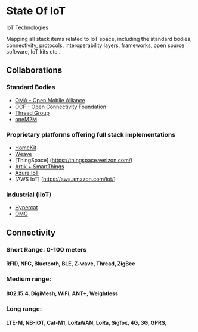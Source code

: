 # State Of IoT
IoT Technologies

Mapping all stack items related to IoT space, including the standard bodies, connectivity, protocols, interoperability layers, frameworks, open source software, IoT kits etc..

## Collaborations
### Standard Bodies
* [OMA - Open Mobile Alliance](http://openmobilealliance.org/)
* [OCF - Open Connectivity Foundation](https://openconnectivity.org/)
* [Thread Group](https://threadgroup.org/)
* [oneM2M](http://www.onem2m.org/)
### Proprietary platforms offering full stack implementations
* [HomeKit](https://www.apple.com/ios/home/)
* [Weave](https://developers.nest.com/weave/)
* [ThingSpace] (https://thingspace.verizon.com/)
* [Artik + SmartThings](https://www.artik.io/)
* [Azure IoT](https://azure.microsoft.com/en-us/suites/iot-suite/)
* [AWS IoT] (https://aws.amazon.com/iot/)
### Industrial (IIoT)
* [Hypercat](www.hypercat.io/)
* [OMG](http://www.omg.org/)
## Connectivity
### Short Range: 0-100 meters
#### RFID, NFC, Bluetooth, BLE, Z-wave, Thread, ZigBee
### Medium range: 
#### 802.15.4, DigiMesh, WiFi, ANT+, Weightless
### Long range: 
#### LTE-M, NB-IOT, Cat-M1, LoRaWAN, LoRa, Sigfox, 4G,  3G, GPRS, 
